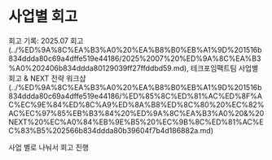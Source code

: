 # 사업별 회고

회고 기록: 2025.07 회고 (../%ED%9A%8C%EA%B3%A0%20%EA%B8%B0%EB%A1%9D%201516b834ddda80c69a4dffe519e44186/2025%2007%20%ED%9A%8C%EA%B3%A0%202406b834ddda80129039ff27ffddbd59.md), 테크포임팩트팀 사업별 회고 & NEXT 전략 워크샵 (../%ED%9A%8C%EA%B3%A0%20%EA%B8%B0%EB%A1%9D%201516b834ddda80c69a4dffe519e44186/%ED%85%8C%ED%81%AC%ED%8F%AC%EC%9E%84%ED%8C%A9%ED%8A%B8%ED%8C%80%20%EC%82%AC%EC%97%85%EB%B3%84%20%ED%9A%8C%EA%B3%A0%20&%20NEXT%20%EC%A0%84%EB%9E%B5%20%EC%9B%8C%ED%81%AC%EC%83%B5%202566b834ddda80b39604f7b4d186882a.md)

사업 별로 나눠서 회고 진행